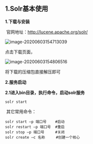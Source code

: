 ## 1.Solr基本使用

**1.下载与安装**

​    官网地址：http://lucene.apache.org/solr/

![image-20200603154713039](C:\Users\12261\AppData\Roaming\Typora\typora-user-images\image-20200603154713039.png)

点击下载页面，

![image-20200603154806516](C:\Users\12261\AppData\Roaming\Typora\typora-user-images\image-20200603154806516.png)

将下载的压缩包直接解压即可

**2.服务启动**

​    **2.1进入****bin****目录，执行命令，启动solr服务**

```
solr start
```

​    其它常用命令：

```
solr start –p 端口号    #启动
solr restart –p 端口号  #重启
solr stop –p 端口号     #关闭
solr create –c 名称     #创建一个核心
```